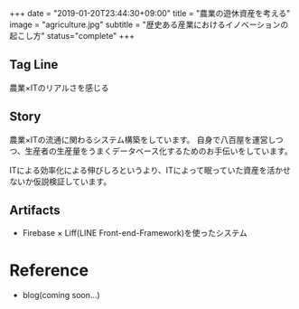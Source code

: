 +++
date = "2019-01-20T23:44:30+09:00"
title = "農業の遊休資産を考える"
image = "agriculture.jpg"
subtitle = "歴史ある産業におけるイノベーションの起こし方"
status="complete"
+++

## Tag Line
農業×ITのリアルさを感じる

## Story
農業×ITの流通に関わるシステム構築をしています。
自身で八百屋を運営しつつ、生産者の生産量をうまくデータベース化するためのお手伝いをしています。

ITによる効率化による伸びしろというより、ITによって眠っていた資産を活かせないか仮説検証しています。


## Artifacts
- Firebase × Liff(LINE Front-end-Framework)を使ったシステム

# Reference
- blog(coming soon...)
